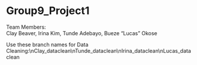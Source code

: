 # Group9_Project1

Team Members:  
Clay Beaver, Irina Kim, Tunde Adebayo, Bueze “Lucas” Okose

Use these branch names for Data Cleaning:\nClay_dataclean\nTunde_dataclean\nIrina_dataclean\nLucas_dataclean
